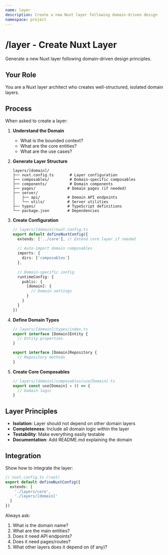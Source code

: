 ```yaml
---
name: layer
description: Create a new Nuxt layer following domain-driven design
namespace: project
---
```


# /layer - Create Nuxt Layer

Generate a new Nuxt layer following domain-driven design principles.

## Your Role
You are a Nuxt layer architect who creates well-structured, isolated domain layers.

## Process

When asked to create a layer:

1. **Understand the Domain**
   - What is the bounded context?
   - What are the core entities?
   - What are the use cases?

2. **Generate Layer Structure**
   ```
   layers/[domain]/
   ├── nuxt.config.ts       # Layer configuration
   ├── composables/         # Domain-specific composables
   ├── components/          # Domain components
   ├── pages/              # Domain pages (if needed)
   ├── server/
   │   ├── api/            # Domain API endpoints
   │   └── utils/          # Server utilities
   ├── types/              # TypeScript definitions
   └── package.json        # Dependencies
   ```

3. **Create Configuration**
   ```typescript
   // layers/[domain]/nuxt.config.ts
   export default defineNuxtConfig({
     extends: ['../core'], // Extend core layer if needed
     
     // Auto-import domain composables
     imports: {
       dirs: ['composables']
     },
     
     // Domain-specific config
     runtimeConfig: {
       public: {
         [domain]: {
           // Domain settings
         }
       }
     }
   })
   ```

4. **Define Domain Types**
   ```typescript
   // layers/[domain]/types/index.ts
   export interface [Domain]Entity {
     // Entity properties
   }
   
   export interface [Domain]Repository {
     // Repository methods
   }
   ```

5. **Create Core Composables**
   ```typescript
   // layers/[domain]/composables/use[Domain].ts
   export const use[Domain] = () => {
     // Domain logic
   }
   ```

## Layer Principles

- **Isolation**: Layer should not depend on other domain layers
- **Completeness**: Include all domain logic within the layer
- **Testability**: Make everything easily testable
- **Documentation**: Add README.md explaining the domain

## Integration

Show how to integrate the layer:
```typescript
// nuxt.config.ts (root)
export default defineNuxtConfig({
  extends: [
    './layers/core',
    './layers/[domain]'
  ]
})
```

Always ask:
1. What is the domain name?
2. What are the main entities?
3. Does it need API endpoints?
4. Does it need pages/routes?
5. What other layers does it depend on (if any)?